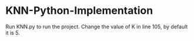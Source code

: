 # KNN-Python-Implementation
Run KNN.py to run the project. Change the value of K in line 105, by default it is 5.
